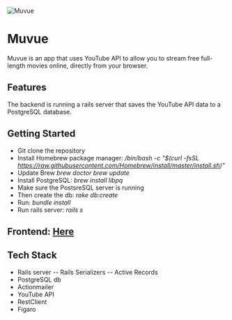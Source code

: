 ![Muvue](https://i.imgur.com/0n6RVEJ.png)

# Muvue
Muvue is an app that uses YouTube API to allow you to stream free full-length movies online, directly from your browser.

## Features
The backend is running a rails server that saves the YouTube API data to a PostgreSQL database.

## Getting Started
- Git clone the repository
- Install Homebrew package manager:
  */bin/bash -c "$(curl -fsSL https://raw.githubusercontent.com/Homebrew/install/master/install.sh)"*
- Update Brew
  *brew doctor*
  *brew update*
- Install PostgreSQL: 
  *brew install libpq*
- Make sure the PostsreSQL server is running
- Then create the db:
  *rake db:create*
- Run: *bundle install*
- Run rails server: 
  *rails s*
  
 ## Frontend: [Here](https://github.com/scypher6/muvue_frontend)

## Tech Stack
- Rails server
-- Rails Serializers
-- Active Records
- PostgreSQL db
- Actionmailer 
- YouTube API
- RestClient
- Figaro

